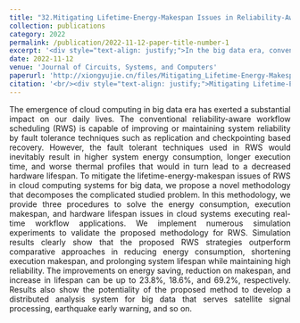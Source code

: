 ```yaml
---
title: "32.Mitigating Lifetime-Energy-Makespan Issues in Reliability-Aware Workflow Scheduling for Big Data"
collection: publications
category: 2022
permalink: /publication/2022-11-12-paper-title-number-1
excerpt: '<div style="text-align: justify;">In the big data era, conventional RWS in cloud computing has issues. We propose a new methodology. Simulations show our RWS strategies are superior and the method has potential for big data systems.</div>'
date: 2022-11-12
venue: 'Journal of Circuits, Systems, and Computers'
paperurl: 'http://xiongyujie.cn/files/Mitigating_Lifetime-Energy-Makespan_Issues_in_Reliability-Aware_Workflow_Scheduling_for_Big_Data.pdf'
citation: '<br/><div style="text-align: justify;">Mitigating Lifetime-Energy-Makespan Issues in Reliability-Aware Workflow Scheduling for Big Data, Y.-J. Xiong*, S.-Y. Cheng and B. Chen, Journal of Circuits, Systems and Computers, 2022, 31 (1): 2250012</div>'
---
```


<div style="text-align: justify;">The emergence of cloud computing in big data era has exerted a substantial impact on our daily lives. The conventional reliability-aware workflow scheduling (RWS) is capable of improving or maintaining system reliability by fault tolerance techniques such as replication and checkpointing based recovery. However, the fault tolerant techniques used in RWS would inevitably result in higher system energy consumption, longer execution time, and worse thermal profiles that would in turn lead to a decreased hardware lifespan. To mitigate the lifetime-energy-makespan issues of RWS in cloud computing systems for big data, we propose a novel methodology that decomposes the complicated studied problem. In this methodology, we provide three procedures to solve the energy consumption, execution makespan, and hardware lifespan issues in cloud systems executing real-time workflow applications. We implement numerous simulation experiments to validate the proposed methodology for RWS. Simulation results clearly show that the proposed RWS strategies outperform comparative approaches in reducing energy consumption, shortening execution makespan, and prolonging system lifespan while maintaining high reliability. The improvements on energy saving, reduction on makespan, and increase in lifespan can be up to 23.8%, 18.6%, and 69.2%, respectively. Results also show the potentiality of the proposed method to develop a distributed analysis system for big data that serves satellite signal processing, earthquake early warning, and so on.</div>

<br/>
